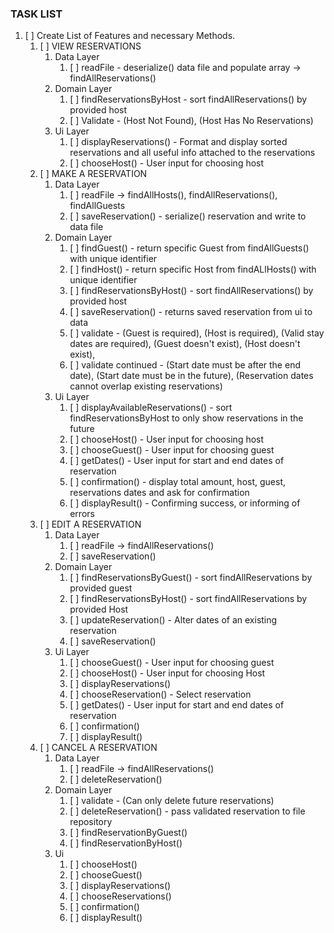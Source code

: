 
### TASK LIST
1. [ ] Create List of Features and necessary Methods.
   1. [ ] VIEW RESERVATIONS
      1. Data Layer
         1. [ ] readFile - deserialize() data file and populate array -> findAllReservations()
      2. Domain Layer
         1. [ ] findReservationsByHost - sort findAllReservations() by provided host
         2. [ ] Validate - (Host Not Found), (Host Has No Reservations)
      3. Ui Layer
         1. [ ] displayReservations() - Format and display sorted reservations and all useful info attached to the reservations
         2. [ ] chooseHost() - User input for choosing host
   2. [ ] MAKE A RESERVATION
      1. Data Layer
         1. [ ] readFile -> findAllHosts(), findAllReservations(), findAllGuests 
         2. [ ] saveReservation() - serialize() reservation and write to data file
      2. Domain Layer
         1. [ ] findGuest() - return specific Guest from findAllGuests() with unique identifier
         2. [ ] findHost() - return specific Host from findALlHosts() with unique identifier
         3. [ ] findReservationsByHost() - sort findAllReservations() by provided host
         4. [ ] saveReservation() - returns saved reservation from ui to data
         5. [ ] validate - (Guest is required), (Host is required), (Valid stay dates are required), (Guest doesn't exist), (Host doesn't exist),
         6. [ ] validate continued - (Start date must be after the end date), (Start date must be in the future), (Reservation dates cannot overlap existing reservations)
      3. Ui Layer
         1. [ ] displayAvailableReservations() - sort findReservationsByHost to only show reservations in the future
         2. [ ] chooseHost() -  User input for choosing host
         3. [ ] chooseGuest() - User input for choosing guest
         4. [ ] getDates() - User input for start and end dates of reservation
         5. [ ] confirmation() - display total amount, host, guest, reservations dates and ask for confirmation
         6. [ ] displayResult() - Confirming success, or informing of errors
   3. [ ] EDIT A RESERVATION
      1. Data Layer
         1. [ ] readFile -> findAllReservations()
         2. [ ] saveReservation()
      2. Domain Layer
         1. [ ] findReservationsByGuest() - sort findAllReservations by provided guest
         2. [ ] findReservationsByHost() - sort findAllReservations by provided Host
         3. [ ] updateReservation() - Alter dates of an existing reservation
         4. [ ] saveReservation()
      3. Ui Layer
         1. [ ] chooseGuest() - User input for choosing guest
         2. [ ] chooseHost() - User input for choosing Host
         3. [ ] displayReservations()
         4. [ ] chooseReservation() - Select reservation
         5. [ ] getDates() - User input for start and end dates of reservation
         6. [ ] confirmation()
         7. [ ] displayResult()
   4. [ ] CANCEL A RESERVATION
      1. Data Layer
         1. [ ] readFile -> findAllReservations()
         2. [ ] deleteReservation()
      2. Domain Layer
         1. [ ] validate - (Can only delete future reservations)
         2. [ ] deleteReservation() - pass validated reservation to file repository
         3. [ ] findReservationByGuest()
         4. [ ] findReservationByHost()
      3. Ui
         1. [ ] chooseHost()
         2. [ ] chooseGuest()
         3. [ ] displayReservations()
         4. [ ] chooseReservations()
         5. [ ] confirmation()
         6. [ ] displayResult()


